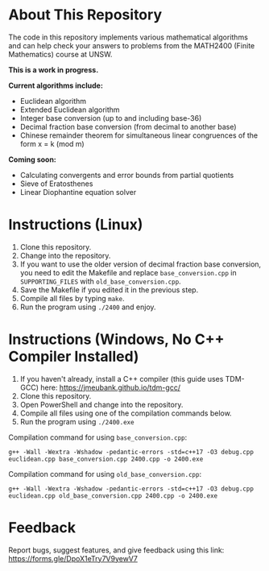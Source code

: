 # About This Repository
The code in this repository implements various mathematical algorithms and can help check your answers to problems from the MATH2400 (Finite Mathematics) course at UNSW.

**This is a work in progress.**

**Current algorithms include:**
- Euclidean algorithm
- Extended Euclidean algorithm
- Integer base conversion (up to and including base-36)
- Decimal fraction base conversion (from decimal to another base)
- Chinese remainder theorem for simultaneous linear congruences of the form x = k (mod m)

**Coming soon:**
- Calculating convergents and error bounds from partial quotients
- Sieve of Eratosthenes
- Linear Diophantine equation solver

# Instructions (Linux)
1. Clone this repository.
2. Change into the repository.
3. If you want to use the older version of decimal fraction base conversion, you need to edit the Makefile and replace ```base_conversion.cpp``` in ```SUPPORTING_FILES``` with ```old_base_conversion.cpp```.
4. Save the Makefile if you edited it in the previous step.
5. Compile all files by typing ```make```.
6. Run the program using ```./2400``` and enjoy.

# Instructions (Windows, No C++ Compiler Installed)
1. If you haven't already, install a C++ compiler (this guide uses TDM-GCC) here: https://jmeubank.github.io/tdm-gcc/
2. Clone this repository.
3. Open PowerShell and change into the repository.
4. Compile all files using one of the compilation commands below.
5. Run the program using ```./2400.exe```

Compilation command for using ```base_conversion.cpp```:

```g++ -Wall -Wextra -Wshadow -pedantic-errors -std=c++17 -O3 debug.cpp euclidean.cpp base_conversion.cpp 2400.cpp -o 2400.exe```

Compilation command for using ```old_base_conversion.cpp```:

```g++ -Wall -Wextra -Wshadow -pedantic-errors -std=c++17 -O3 debug.cpp euclidean.cpp old_base_conversion.cpp 2400.cpp -o 2400.exe```

# Feedback
Report bugs, suggest features, and give feedback using this link: https://forms.gle/DpoX1eTry7V9yewV7
